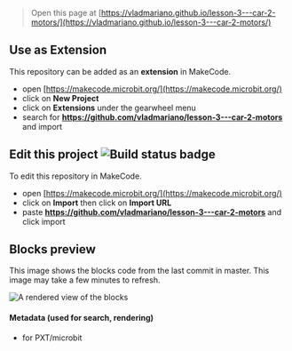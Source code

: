 
> Open this page at [https://vladmariano.github.io/lesson-3---car-2-motors/](https://vladmariano.github.io/lesson-3---car-2-motors/)

## Use as Extension

This repository can be added as an **extension** in MakeCode.

* open [https://makecode.microbit.org/](https://makecode.microbit.org/)
* click on **New Project**
* click on **Extensions** under the gearwheel menu
* search for **https://github.com/vladmariano/lesson-3---car-2-motors** and import

## Edit this project ![Build status badge](https://github.com/vladmariano/lesson-3---car-2-motors/workflows/MakeCode/badge.svg)

To edit this repository in MakeCode.

* open [https://makecode.microbit.org/](https://makecode.microbit.org/)
* click on **Import** then click on **Import URL**
* paste **https://github.com/vladmariano/lesson-3---car-2-motors** and click import

## Blocks preview

This image shows the blocks code from the last commit in master.
This image may take a few minutes to refresh.

![A rendered view of the blocks](https://github.com/vladmariano/lesson-3---car-2-motors/raw/master/.github/makecode/blocks.png)

#### Metadata (used for search, rendering)

* for PXT/microbit
<script src="https://makecode.com/gh-pages-embed.js"></script><script>makeCodeRender("{{ site.makecode.home_url }}", "{{ site.github.owner_name }}/{{ site.github.repository_name }}");</script>
